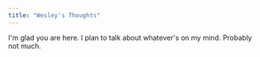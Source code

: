```yaml
---
title: "Wesley's Thoughts"
---
```


I'm glad you are here. I plan to talk about whatever's on my mind. Probably not much.
